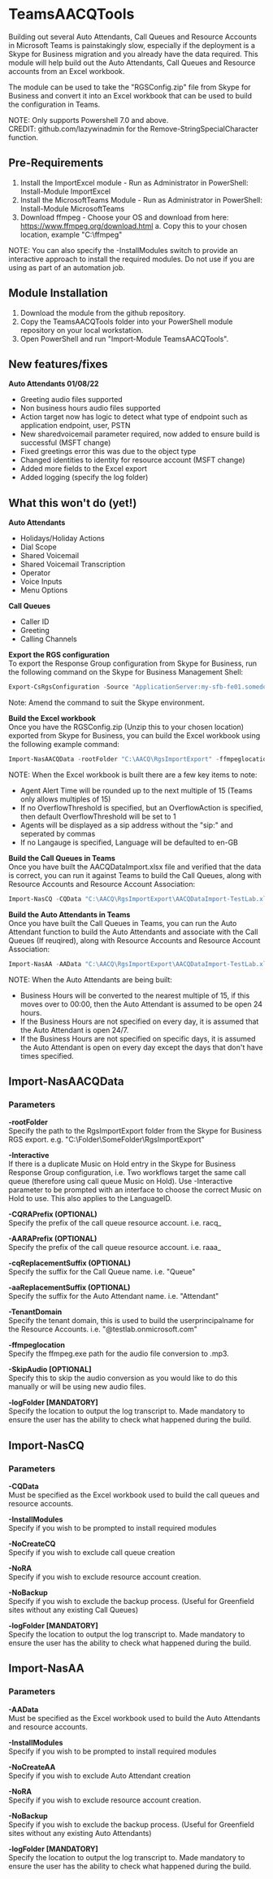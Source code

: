 # TeamsAACQTools

Building out several Auto Attendants, Call Queues and Resource Accounts in Microsoft Teams is painstakingly slow, especially if the deployment is a Skype for Business migration and you already have the data required. This module will help build out the Auto Attendants, Call Queues and Resource accounts from an Excel workbook.

The module can be used to take the "RGSConfig.zip" file from Skype for Business and convert it into an Excel workbook that can be used to build the configuration in Teams.

NOTE: Only supports Powershell 7.0 and above.  
CREDIT: github.com/lazywinadmin for the Remove-StringSpecialCharacter function.
## Pre-Requirements
1. Install the ImportExcel module - Run as Administrator in PowerShell: Install-Module ImportExcel
2. Install the MicrosoftTeams Module - Run as Administrator in PowerShell: Install-Module MicrosoftTeams
3. Download ffmpeg - Choose your OS and download from here: https://www.ffmpeg.org/download.html
    a. Copy this to your chosen location, example "C:\ffmpeg"

NOTE: You can also specify the -InstallModules switch to provide an interactive approach to install the required modules. Do not use if you are using as part of an automation job.
## Module Installation
1. Download the module from the github repository.
2. Copy the TeamsAACQTools folder into your PowerShell module repository on your local workstation.
3. Open PowerShell and run "Import-Module TeamsAACQTools".

## New features/fixes
**Auto Attendants 01/08/22**
- Greeting audio files supported
- Non business hours audio files supported
- Action target now has logic to detect what type of endpoint such as application endpoint, user, PSTN
- New sharedvoicemail parameter required, now added to ensure build is successful (MSFT change)
- Fixed greetings error this was due to the object type
- Changed identities to identity for resource account (MSFT change)
- Added more fields to the Excel export
- Added logging (specify the log folder)
## What this won't do (yet!)
**Auto Attendants**  
- Holidays/Holiday Actions
- Dial Scope
- Shared Voicemail
- Shared Voicemail Transcription
- Operator
- Voice Inputs
- Menu Options

**Call Queues**  
- Caller ID
- Greeting
- Calling Channels

**Export the RGS configuration**  
To export the Response Group configuration from Skype for Business, run the following command on the Skype for Business Management Shell:  
```powershell
Export-CsRgsConfiguration -Source "ApplicationServer:my-sfb-fe01.somedomain.com" -FileName "C:\Exports\Rgs.zip"
```
Note: Amend the command to suit the Skype environment.

**Build the Excel workbook**  
Once you have the RGSConfig.zip (Unzip this to your chosen location) exported from Skype for Business, you can build the Excel workbook using the following example command:  
```powershell
Import-NasAACQData -rootFolder "C:\AACQ\RgsImportExport" -ffmpeglocation "C:\ffmpeg\bin\ffmpeg.exe" -TenantDomain "mytenant.onmicrosoft.com" -CQRAPrefix "ra_cq_" -AARAPrefix "ra_aa_" -cqReplacementSuffix "CQ" -aaReplacementSuffix "AA"  -logFolder "C:\path\to\log" -Verbose
```
NOTE: When the Excel workbook is built there are a few key items to note:
- Agent Alert Time will be rounded up to the next multiple of 15 (Teams only allows multiples of 15)
- If no OverflowThreshold is specified, but an OverflowAction is specified, then default OverflowThreshold will be set to 1
- Agents will be displayed as a sip address without the "sip:" and seperated by commas
- If no Langauge is specified, Language will be defaulted to en-GB

**Build the Call Queues in Teams**  
Once you have built the AACQDataImport.xlsx file and verified that the data is correct, you can run it against Teams to build the Call Queues, along with Resource Accounts and Resource Account Association:  
```powershell
Import-NasCQ -CQData "C:\AACQ\RgsImportExport\AACQDataImport-TestLab.xlsx" -logFolder "C:\path\to\log" -Verbose
```

**Build the Auto Attendants in Teams**  
Once you have built the Call Queues in Teams, you can run the Auto Attendant function to build the Auto Attendants and associate with the Call Queues (If reuqired), along with Resource Accounts and Resource Account Association:  
```powershell
Import-NasAA -AAData "C:\AACQ\RgsImportExport\AACQDataImport-TestLab.xlsx" -logFolder "C:\path\to\log" -Verbose
```
NOTE: When the Auto Attendants are being built:
- Business Hours will be converted to the nearest multiple of 15, if this moves over to 00:00, then the Auto Attendant is assumed to be open 24 hours.
- If the Business Hours are not specified on every day, it is assumed that the Auto Attendant is open 24/7.
- If the Business Hours are not specified on specific days, it is assumed the Auto Attendant is open on every day except the days that don't have times specified.

## Import-NasAACQData
### Parameters
**-rootFolder**  
Specify the path to the RgsImportExport folder from the Skype for Business RGS export.
e.g. "C:\Folder\SomeFolder\RgsImportExport"

**-Interactive**  
If there is a duplicate Music on Hold entry in the Skype for Business Response Group configuration, i.e. Two workflows target the same call queue (therefore using call queue Music on Hold). Use -Interactive parameter to be prompted with an interface to choose the correct Music on Hold to use. This also applies to the LanguageID.

**-CQRAPrefix (OPTIONAL)**  
Specify the prefix of the call queue resource account. i.e. racq_

**-AARAPrefix (OPTIONAL)**  
Specify the prefix of the call queue resource account. i.e. raaa_

**-cqReplacementSuffix (OPTIONAL)**  
Specify the suffix for the Call Queue name. i.e. "Queue"

**-aaReplacementSuffix (OPTIONAL)**  
Specify the suffix for the Auto Attendant name. i.e. "Attendant"

**-TenantDomain**  
Specify the tenant domain, this is used to build the userprincipalname for the Resource Accounts. i.e. "@testlab.onmicrosoft.com"

**-ffmpeglocation**  
Specify the ffmpeg.exe path for the audio file conversion to .mp3.

**-SkipAudio [OPTIONAL]**  
Specify this to skip the audio conversion as you would like to do this manually or will be using new audio files.

**-logFolder [MANDATORY]**  
Specify the location to output the log transcript to. Made mandatory to ensure the user has the ability to check what happened during the build.

## Import-NasCQ
### Parameters
**-CQData**  
Must be specified as the Excel workbook used to build the call queues and resource accounts.

**-InstallModules**  
Specify if you wish to be prompted to install required modules

**-NoCreateCQ**  
Specify if you wish to exclude call queue creation

**-NoRA**  
Specify if you wish to exclude resource account creation.

**-NoBackup**  
Specify if you wish to exclude the backup process. (Useful for Greenfield sites without any existing Call Queues)

**-logFolder [MANDATORY]**  
Specify the location to output the log transcript to. Made mandatory to ensure the user has the ability to check what happened during the build.

## Import-NasAA
### Parameters
**-AAData**  
Must be specified as the Excel workbook used to build the Auto Attendants and resource accounts.

**-InstallModules**  
Specify if you wish to be prompted to install required modules

**-NoCreateAA**  
Specify if you wish to exclude Auto Attendant creation

**-NoRA**  
Specify if you wish to exclude resource account creation.

**-NoBackup**  
Specify if you wish to exclude the backup process. (Useful for Greenfield sites without any existing Auto Attendants)

**-logFolder [MANDATORY]**  
Specify the location to output the log transcript to. Made mandatory to ensure the user has the ability to check what happened during the build.

